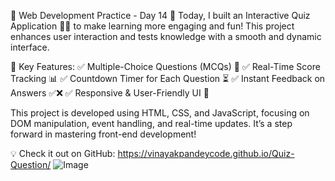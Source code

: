 🚀 Web Development Practice - Day 14 🎯
Today, I built an Interactive Quiz Application 🧠✨ to make learning more engaging and fun! This project enhances user interaction and tests knowledge with a smooth and dynamic interface.

🔹 Key Features:
✅ Multiple-Choice Questions (MCQs) 📝
✅ Real-Time Score Tracking 📊
✅ Countdown Timer for Each Question ⏳
✅ Instant Feedback on Answers ✅❌
✅ Responsive & User-Friendly UI 🎨

This project is developed using HTML, CSS, and JavaScript, focusing on DOM manipulation, event handling, and real-time updates. It’s a step forward in mastering front-end development!

💡 Check it out on GitHub: https://vinayakpandeycode.github.io/Quiz-Question/
![Image](https://github.com/user-attachments/assets/6ca9052f-dfd6-49e9-bd90-9b2f7ed8db77)
